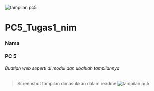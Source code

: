 ![tampilan pc5](https://user-images.githubusercontent.com/77445263/194728840-f91349d8-dd4b-4dea-a65f-2d38b5206c6c.png)
# PC5_Tugas1_nim
### Nama
### PC 5


###### Buatlah web seperti di modul dan ubahlah tampilannya 
> Screenshot tampilan dimasukkan dalam readme
![tampilan pc5](https://user-images.githubusercontent.com/77445263/194728850-9d87b7bc-aca5-4a6c-abe0-e48a07cb0bfe.png)
